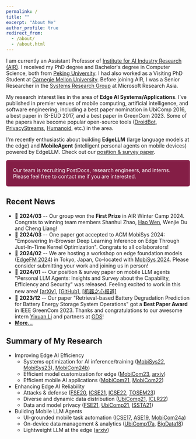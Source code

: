 ```yaml
---
permalink: /
title: ""
excerpt: "About Me"
author_profile: true
redirect_from: 
  - /about/
  - /about.html
---
```


I am currently an Assistant Professor of [Institute for AI Industry Research (AIR)](http://air.tsinghua.edu.cn/). I received my PhD degree and Bachelor's degree in Computer Science, both from [Peking University](https://cs.pku.edu.cn/English/Home.htm). I had also worked as a Visiting PhD Student at [Carnegie Mellon University](https://hcii.cmu.edu/). Before joining AIR, I was a Senior Researcher in the [Systems Research Group](https://www.microsoft.com/en-us/research/group/systems-and-networking-research-group-asia/) at Microsoft Research Asia.

My research interest lies in the area of **Edge AI Systems/Applications**.
I’ve published in premier venues of mobile computing, artificial intelligence, and software engineering, including a best paper nomination in UbiComp 2016, a best paper in IS-EUD 2017, and a best paper in GreenCom 2023. Some of the papers have become popular open-source tools ([DroidBot](https://github.com/honeynet/droidbot/), [PrivacyStreams](https://github.com/PrivacyStreams/), [Humanoid](https://github.com/yzygitzh/Humanoid), etc.) in the area.

I'm recently enthusiastic about building **EdgeLLM** (large language models at the edge) and **MobileAgent** (intelligent personal agents on mobile devices) powered by EdgeLLM. Check out our [position & survey paper](https://github.com/MobileLLM/Personal_LLM_Agents_Survey/).

<p style="border-radius: 5px; border:5px; border-style:solid; border-color:#841E46; padding: 1em; background-color: #841E46; color: #FFFFFF">Our team is recruiting PostDocs, research engineers, and interns. Please feel free to contact me if you are interested.</p>

## Recent News

- 📢 **2024/03** -- Our group won the **First Prize** in AIR Winter Camp 2024. Congrats to winning team members Shanhui Zhao, [Hao Wen](https://wenh18.github.io/), Wenjie Du and Cheng Liang!
- 📢 **2024/03** -- One paper got accepted to ACM MobiSys 2024: "Empowering In-Browser Deep Learning Inference on Edge Through Just-In-Time Kernel Optimization". Congrats to all collaborators!
- 📢 **2024/02** -- We are hosting a workshop on edge foundation models ([EdgeFM 2024](https://edgefm.github.io/)) in Tokyo, Japan, Co-located with [MobiSys 2024](https://www.sigmobile.org/mobisys/2024/). Please consider submitting your work and joining us in person!
- 📢 **2024/01** -- Our position & survey paper on mobile LLM agents "Personal LLM Agents: Insights and Survey about the Capability, Efficiency and Security" was released. Feeling excited to work in this new area! [[arXiv]](https://arxiv.org/abs/2401.05459), [[GitHub]](https://github.com/MobileLLM/Personal_LLM_Agents_Survey), [[机器之心报道]](https://mp.weixin.qq.com/s/JYB4BzsXhWF8pEUUkvn_GQ)
- 📢 **2023/12** -- Our paper "Retrieval-based Battery Degradation Prediction for Battery Energy Storage System Operations" got a **Best Paper Award** in IEEE GreenCom 2023. Thanks and congratulations to our awesome intern [Yixuan Li](#) and partners at [GDS](https://www.gds-services.com/en/)!
- [**More...**](/news/)

## Summary of My Research

<style>
table { border: none; }
table th { border: none; }
table td { border: none; }
table th:first-of-type {
    width: 15%;
}
table th:nth-of-type(2) {
    width: 70%;
}
table th:nth-of-type(3) {
    width: 15%;
}
</style>

<!-- CCF-A badge [![CCF-A](https://img.shields.io/badge/CCF-A-brightgreen.svg)](#) -->

- Improving Edge AI Efficiency
  - Systems optimization for AI inference/training ([MobiSys22](/publications/#MobiSys22), [MobiSys23](/publications/#MobiSys23)), [MobiCom24b](/publications/#MobiCom24))
  - Efficient model customization for edge ([MobiCom23](/publications/#MobiCom23), [arxiv](https://arxiv.org/abs/2308.15003v1))
  - Efficient mobile AI applications ([MobiCom21](/publications/#MobiCom21), [MobiCom22](/publications/#MobiCom22))
- Enhancing Edge AI Reliability
  - Attacks & defense ([FSE20](/publications/#FSE20), [ICSE21](/publications/#ICSE21), [ICSE22](/publications/#ICSE22), [TOSEM23](/publications/#TOSEM23))
  - Diverse and dynamic data distribution ([UbiComp21](/publications/#UbiComp21), [ICLR22](/publications/#ICLR22))
  - Data and model privacy ([FSE21](/publications/#FSE21), [UbiComp21](/publications/#UbiComp21), [ISSTA21](/publications/#ISSTA21))
- Building Mobile LLM Agents
  - UI-grounded mobile task automation ([ICSE17](/publications/#ICSE17), [ASE19](/publications/#ASE19), [MobiCom24a](/publications/#MobiCom24a))
  - On-device data management & analytics ([UbiComp17a](/publications/#UbiComp17a), [BigData18](/publications/#BigData18))
  - Lightweight LLM at the edge ([arxiv](https://arxiv.org/abs/2308.15030))

<script async defer src="https://buttons.github.io/buttons.js"></script>
